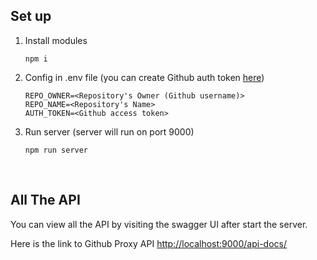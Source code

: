 ## Set up

1. Install modules

    ```
    npm i
    ```

1. Config in .env file (you can create Github auth token [here](https://docs.github.com/en/authentication/keeping-your-account-and-data-secure/creating-a-personal-access-token#creating-a-token))

    ```
    REPO_OWNER=<Repository's Owner (Github username)>
    REPO_NAME=<Repository's Name>
    AUTH_TOKEN=<Github access token>
    ```

1. Run server (server will run on port 9000)

    ```
    npm run server
    ```

<br />

## All The API

You can view all the API by visiting the swagger UI after start the server.

Here is the link to Github Proxy API [http://localhost:9000/api-docs/](http://localhost:9000/api-docs/#/)
